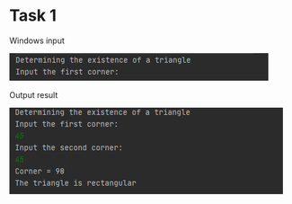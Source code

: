 Task 1
====================

Windows input 

![](https://github.com/DzmitrySiarheyeu/Epam/blob/main/First-chapter-of-the-cours/Branchings/Task_1/img/1.PNG)

Output result

![](https://github.com/DzmitrySiarheyeu/Epam/blob/main/First-chapter-of-the-cours/Branchings/Task_1/img/2.PNG)
